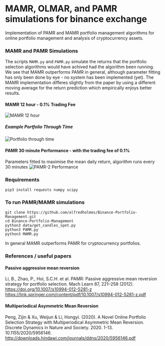 # MAMR, OLMAR, and PAMR simulations for binance exchange
Implementation of PAMR and MAMR portfolio management algorithms for online portfolio management and analysis of cryptocurrency assets.

### MAMR and PAMR Simulations
The scripts `MAMR.py` and `PAMR.py` simulate the returns that the portfolio selection algorithms would have achived had the algorithm been running. We see that MAMR outperforms PAMR in general, although parameter fitting has only been done by eye - no system has been implemented (yet). The MAMR implementation differes slightly from the paper by using a different moving average for the return prediction which empirically enjoys better results.

#### MAMR 12 hour - 0.1% Trading Fee
![MAMR 12 hour](https://raw.githubusercontent.com/alfredholmes/BinancePAMR/master/results/Figure_0.png)
##### Example Portfolio Through Time
![Portfolio through time](https://raw.githubusercontent.com/alfredholmes/BinancePAMR/master/results/example_portfolio.png)

#### PAMR 30 minute Performance - with the trading fee of 0.1%
Parameters fitted to maximise the mean daily return, algorithm runs every 30 minutes
![PAMR-2 Performance](https://raw.githubusercontent.com/alfredholmes/BinancePAMR/master/results/PAMR-BTC-comparison.png)


### Requirements
	pip3 install requests numpy scipy  


### To run PAMR/MAMR simulations
	git clone https://github.com/alfredholmes/Binance-Portfolio-Management.git
	cd Binance-Portfolio-Management
	python3 data/get_candles_spot.py 
	python3 PAMR.py
	python3 MAMR.py

In general MAMR outperforms PAMR for cryptocurrency portfolios.


### References / useful papers
#### Passive aggressive mean reversion 
Li, B., Zhao, P., Hoi, S.C.H. et al. PAMR: Passive aggressive mean reversion strategy for portfolio selection. Mach Learn 87, 221–258 (2012). https://doi.org/10.1007/s10994-012-5281-z
https://link.springer.com/content/pdf/10.1007/s10994-012-5281-z.pdf
#### Multiperiodical Asymmetric Mean Reversion
Peng, Zijin & Xu, Weijun & Li, Hongyi. (2020). A Novel Online Portfolio Selection Strategy with Multiperiodical Asymmetric Mean Reversion. Discrete Dynamics in Nature and Society. 2020. 1-13. 10.1155/2020/5956146. 
http://downloads.hindawi.com/journals/ddns/2020/5956146.pdf
